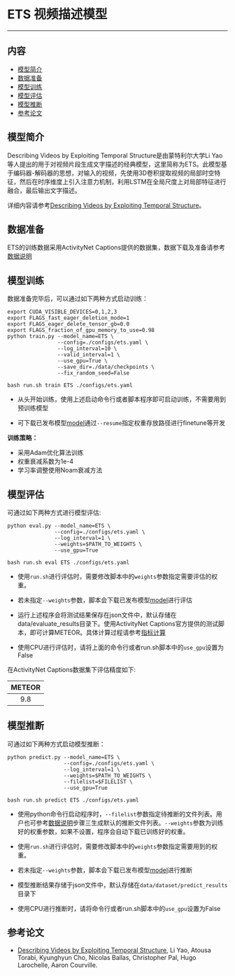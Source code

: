 # ETS 视频描述模型

---
## 内容

- [模型简介](#模型简介)
- [数据准备](#数据准备)
- [模型训练](#模型训练)
- [模型评估](#模型评估)
- [模型推断](#模型推断)
- [参考论文](#参考论文)


## 模型简介

Describing Videos by Exploiting Temporal Structure是由蒙特利尔大学Li Yao等人提出的用于对视频片段生成文字描述的经典模型，这里简称为ETS。此模型基于编码器-解码器的思想，对输入的视频，先使用3D卷积提取视频的局部时空特征，然后在时序维度上引入注意力机制，利用LSTM在全局尺度上对局部特征进行融合，最后输出文字描述。

详细内容请参考[Describing Videos by Exploiting Temporal Structure](https://arxiv.org/abs/1502.08029)。


## 数据准备

ETS的训练数据采用ActivityNet Captions提供的数据集，数据下载及准备请参考[数据说明](../../data/dataset/ets/README.md)

## 模型训练

数据准备完毕后，可以通过如下两种方式启动训练：

    export CUDA_VISIBLE_DEVICES=0,1,2,3
    export FLAGS_fast_eager_deletion_mode=1
    export FLAGS_eager_delete_tensor_gb=0.0
    export FLAGS_fraction_of_gpu_memory_to_use=0.98
    python train.py --model_name=ETS \
                    --config=./configs/ets.yaml \
                    --log_interval=10 \
                    --valid_interval=1 \
                    --use_gpu=True \
                    --save_dir=./data/checkpoints \
                    --fix_random_seed=False

    bash run.sh train ETS ./configs/ets.yaml

- 从头开始训练，使用上述启动命令行或者脚本程序即可启动训练，不需要用到预训练模型

- 可下载已发布模型[model](https://paddlemodels.bj.bcebos.com/video_caption/ETS.pdparams)通过`--resume`指定权重存放路径进行finetune等开发


**训练策略：**

*  采用Adam优化算法训练
*  权重衰减系数为1e-4
*  学习率调整使用Noam衰减方法

## 模型评估

可通过如下两种方式进行模型评估:

    python eval.py --model_name=ETS \
                   --config=./configs/ets.yaml \
                   --log_interval=1 \
                   --weights=$PATH_TO_WEIGHTS \
                   --use_gpu=True

    bash run.sh eval ETS ./configs/ets.yaml

- 使用`run.sh`进行评估时，需要修改脚本中的`weights`参数指定需要评估的权重。

- 若未指定`--weights`参数，脚本会下载已发布模型[model](https://paddlemodels.bj.bcebos.com/video_caption/ETS.pdparams)进行评估

- 运行上述程序会将测试结果保存在json文件中，默认存储在data/evaluate\_results目录下。使用ActivityNet Captions官方提供的测试脚本，即可计算METEOR。具体计算过程请参考[指标计算](../../metrics/ets_metrics/README.md)

- 使用CPU进行评估时，请将上面的命令行或者run.sh脚本中的`use_gpu`设置为False


在ActivityNet Captions数据集下评估精度如下:

| METEOR |
| :----: |
|  9.8  |


## 模型推断

可通过如下两种方式启动模型推断：

    python predict.py --model_name=ETS \
                      --config=./configs/ets.yaml \
                      --log_interval=1 \
                      --weights=$PATH_TO_WEIGHTS \
                      --filelist=$FILELIST \
                      --use_gpu=True

    bash run.sh predict ETS ./configs/ets.yaml

- 使用python命令行启动程序时，`--filelist`参数指定待推断的文件列表。用户也可参考[数据说明](../../data/dataset/ets/README.md)步骤三生成默认的推断文件列表。`--weights`参数为训练好的权重参数，如果不设置，程序会自动下载已训练好的权重。

- 使用`run.sh`进行评估时，需要修改脚本中的`weights`参数指定需要用到的权重。

- 若未指定`--weights`参数，脚本会下载已发布模型[model](https://paddlemodels.bj.bcebos.com/video_caption/ETS.pdparams)进行推断

- 模型推断结果存储于json文件中，默认存储在`data/dataset/predict_results`目录下

- 使用CPU进行推断时，请将命令行或者run.sh脚本中的`use_gpu`设置为False

## 参考论文

- [Describing Videos by Exploiting Temporal Structure](https://arxiv.org/abs/1502.08029), Li Yao, Atousa Torabi, Kyunghyun Cho, Nicolas Ballas, Christopher Pal, Hugo Larochelle, Aaron Courville.
